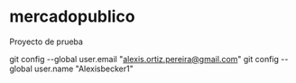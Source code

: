 # mercadopublico
Proyecto de prueba

  git config --global user.email "alexis.ortiz.pereira@gmail.com"
  git config --global user.name "Alexisbecker1"